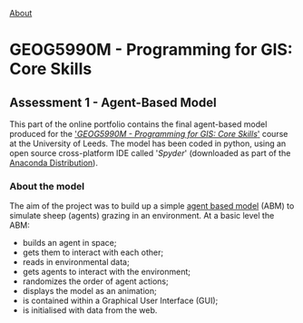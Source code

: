 [About](about.md)

# GEOG5990M - Programming for GIS: Core Skills 
## Assessment 1 - Agent-Based Model
This part of the online portfolio contains the final agent-based model produced for the ['*GEOG5990M - Programming for GIS: Core Skills*'](https://www.geog.leeds.ac.uk/courses/computing/) course at the University of Leeds. The model has been coded in python, using an open source cross-platform IDE called '*Spyder*' (downloaded as part of the [Anaconda Distribution](https://www.anaconda.com/distribution/)). 
### About the model
The aim of the project was to build up a simple [agent based model](https://en.wikipedia.org/wiki/Agent-based_model) (ABM) to simulate sheep (agents) grazing in an environment. At a basic level the ABM:
- builds an agent in space;
- gets them to interact with each other;
- reads in environmental data;
- gets agents to interact with the environment;
- randomizes the order of agent actions;
- displays the model as an animation;
- is contained within a Graphical User Interface (GUI);
- is initialised with data from the web.


